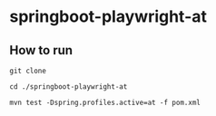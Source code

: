 # springboot-playwright-at

## How to run
`git clone`

`cd ./springboot-playwright-at`

`mvn test -Dspring.profiles.active=at -f pom.xml`